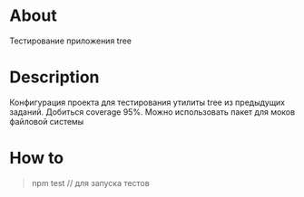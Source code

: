 # About

Тестирование приложения tree

# Description

Конфигурация проекта для тестирования утилиты tree из предыдущих заданий. Добиться coverage 95%.
Можно использовать пакет для моков файловой системы

# How to

> npm test // для запуска тестов